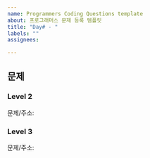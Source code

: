 ```yaml
---
name: Programmers Coding Questions template
about: 프로그래머스 문제 등록 템플릿
title: "Day# - "
labels: ""
assignees:

---
```


## 문제 

### Level 2
문제/주소:

### Level 3
문제/주소:

